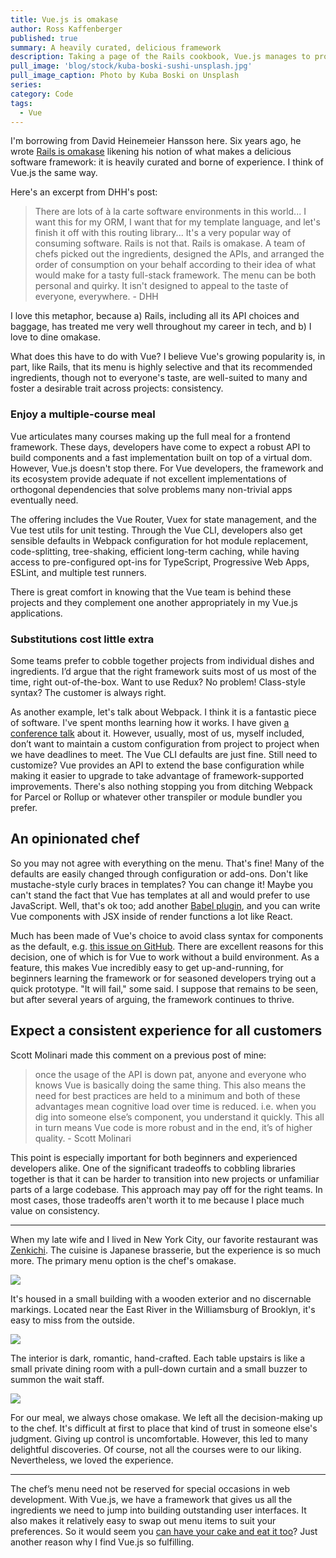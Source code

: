 ```yaml
---
title: Vue.js is omakase
author: Ross Kaffenberger
published: true
summary: A heavily curated, delicious framework
description: Taking a page of the Rails cookbook, Vue.js manages to provide a great developer experience for those looking to hit the ground running and other wishing to customize their setup.
pull_image: 'blog/stock/kuba-boski-sushi-unsplash.jpg'
pull_image_caption: Photo by Kuba Boski on Unsplash
series:
category: Code
tags:
  - Vue
---
```


I'm borrowing from David Heinemeier Hansson here. Six years ago, he wrote [Rails is omakase](https://dhh.dk//2012/rails-is-omakase.html) likening his notion of what makes a delicious software framework: it is heavily curated and borne of experience. I think of Vue.js the same way.

Here's an excerpt from DHH's post:

> There are lots of à la carte software environments in this world... I want this for my ORM, I want that for my template language, and let's finish it off with this routing library... It's a very popular way of consuming software. Rails is not that. Rails is omakase. A team of chefs picked out the ingredients, designed the APIs, and arranged the order of consumption on your behalf according to their idea of what would make for a tasty full-stack framework. The menu can be both personal and quirky. It isn't designed to appeal to the taste of everyone, everywhere. - DHH

I love this metaphor, because a) Rails, including all its API choices and baggage, has treated me very well throughout my career in tech, and b) I love to dine omakase.

What does this have to do with Vue? I believe Vue's growing popularity is, in part, like Rails, that its menu is highly selective and that its recommended ingredients, though not to everyone's taste, are well-suited to many and foster a desirable trait across projects: consistency.

### Enjoy a multiple-course meal

Vue articulates many courses making up the full meal for a frontend framework. These days, developers have come to expect a robust API to build components and a fast implementation built on top of a virtual dom. However, Vue.js doesn't stop there. For Vue developers, the framework and its ecosystem provide adequate if not excellent implementations of orthogonal dependencies that solve problems many non-trivial apps eventually need.

The offering includes the Vue Router, Vuex for state management, and the Vue test utils for unit testing. Through the Vue CLI, developers also get sensible defaults in Webpack configuration for hot module replacement, code-splitting, tree-shaking, efficient long-term caching, while having access to pre-configured opt-ins for TypeScript, Progressive Web Apps, ESLint, and multiple test runners.

There is great comfort in knowing that the Vue team is behind these projects and they complement one another appropriately in my Vue.js applications.

### Substitutions cost little extra

Some teams prefer to cobble together projects from individual dishes and ingredients. I’d argue that the right framework suits most of us most of the time, right out-of-the-box. Want to use Redux? No problem! Class-style syntax? The customer is always right.

As another example, let's talk about Webpack. I think it is a fantastic piece of software. I've spent months learning how it works. I have given [a conference talk](https://rossta.net/talks/webpack-survival-guide-rails.html) about it. However, usually, most of us, myself included, don’t want to maintain a custom configuration from project to project when we have deadlines to meet. The Vue CLI defaults are just fine. Still need to customize? Vue provides an API to extend the base configuration while making it easier to upgrade to take advantage of framework-supported improvements. There's also nothing stopping you from ditching Webpack for Parcel or Rollup or whatever other transpiler or module bundler you prefer.

## An opinionated chef

So you may not agree with everything on the menu. That's fine! Many of the defaults are easily changed through configuration or add-ons. Don't like mustache-style curly braces in templates? You can change it! Maybe you can't stand the fact that Vue has templates at all and would prefer to use JavaScript. Well, that's ok too; add another [Babel plugin](https://github.com/vuejs/babel-plugin-transform-vue-jsx), and you can write Vue components with JSX inside of render functions a lot like React.

Much has been made of Vue's choice to avoid class syntax for components as the default, e.g. [this issue on GitHub](https://github.com/vuejs/vue/issues/2371). There are excellent reasons for this decision, one of which is for Vue to work without a build environment. As a feature, this makes Vue incredibly easy to get up-and-running, for beginners learning the framework or for seasoned developers trying out a quick prototype. "It will fail," some said. I suppose that remains to be seen, but after several years of arguing, the framework continues to thrive.

## Expect a consistent experience for all customers

Scott Molinari made this comment on a previous post of mine:

> once the usage of the API is down pat, anyone and everyone who knows Vue is basically doing the same thing. This also means the need for best practices are held to a minimum and both of these advantages mean cognitive load over time is reduced. i.e. when you dig into someone else’s component, you understand it quickly. This all in turn means Vue code is more robust and in the end, it’s of higher quality. - Scott Molinari

This point is especially important for both beginners and experienced developers alike. One of the significant tradeoffs to cobbling libraries together is that it can be harder to transition into new projects or unfamiliar parts of a large codebase. This approach may pay off for the right teams. In most cases, those tradeoffs aren't worth it to me because I place much value on consistency.

---

When my late wife and I lived in New York City, our favorite restaurant was [Zenkichi](https://www.zenkichi.com/
). The cuisine is Japanese brasserie, but the experience is so much more. The primary menu option is the chef's omakase.

![](blog/stock/zenkichi-tofu.jpg)

It's housed in a small building with a wooden exterior and no discernable markings. Located near the East River in the Williamsburg of Brooklyn, it's easy to miss from the outside.

![](blog/stock/zenkichi-entrance.jpg)

The interior is dark, romantic, hand-crafted. Each table upstairs is like a small private dining room with a pull-down curtain and a small buzzer to summon the wait staff.

![](blog/stock/zenkichi-tables.jpg)

For our meal, we always chose omakase. We left all the decision-making up to the chef. It's difficult at first to place that kind of trust in someone else's judgment. Giving up control is uncomfortable. However, this led to many delightful discoveries. Of course, not all the courses were to our liking. Nevertheless, we loved the experience.

---

The chef’s menu need not be reserved for special occasions in web development. With Vue.js, we have a framework that gives us all the ingredients we need to jump into building outstanding user interfaces. It also makes it relatively easy to swap out menu items to suit your preferences. So it would seem you [can have your cake and eat it too](https://en.wikipedia.org/wiki/You_can%27t_have_your_cake_and_eat_it)? Just another reason why I find Vue.js so fulfilling.
